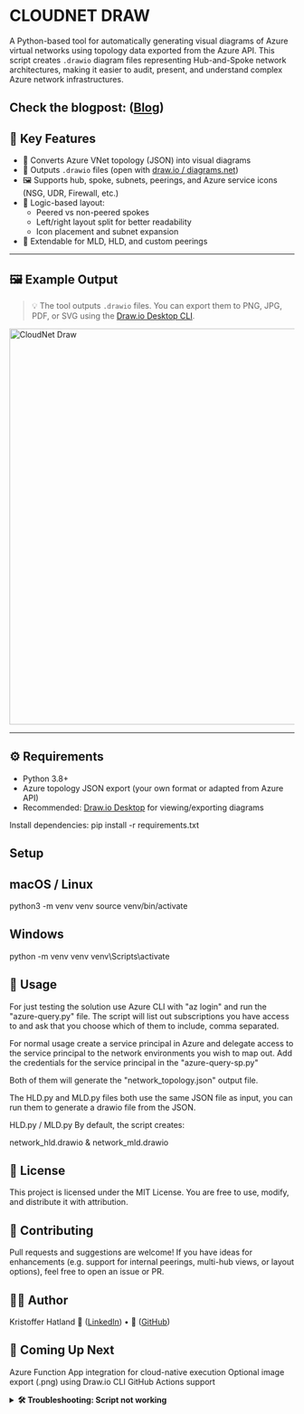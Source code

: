 # CLOUDNET DRAW

A Python-based tool for automatically generating visual diagrams of Azure virtual networks using topology data exported from the Azure API. This script creates `.drawio` diagram files representing Hub-and-Spoke network architectures, making it easier to audit, present, and understand complex Azure network infrastructures.

Check the blogpost: ([Blog](https://hatnes.no/posts/cloudnet-draw/)) 
---

## 📌 Key Features

- 🔎 Converts Azure VNet topology (JSON) into visual diagrams
- 📄 Outputs `.drawio` files (open with [draw.io / diagrams.net](https://draw.io))
- 🖼️ Supports hub, spoke, subnets, peerings, and Azure service icons (NSG, UDR, Firewall, etc.)
- 🧠 Logic-based layout:
  - Peered vs non-peered spokes
  - Left/right layout split for better readability
  - Icon placement and subnet expansion
- 🧩 Extendable for MLD, HLD, and custom peerings

---

## 🖼️ Example Output

> 💡 The tool outputs `.drawio` files. You can export them to PNG, JPG, PDF, or SVG using the [Draw.io Desktop CLI](https://github.com/jgraph/drawio-desktop).

<img src="examples/MLD_example1.png" alt="CloudNet Draw" width="700"/>

---

## ⚙️ Requirements

- Python 3.8+
- Azure topology JSON export (your own format or adapted from Azure API)
- Recommended: [Draw.io Desktop](https://github.com/jgraph/drawio-desktop/releases) for viewing/exporting diagrams

Install dependencies:
pip install -r requirements.txt

## Setup
## macOS / Linux
python3 -m venv venv
source venv/bin/activate

## Windows
python -m venv venv
venv\Scripts\activate


## 🚀 Usage
For just testing the solution use Azure CLI with "az login" and run the "azure-query.py" file. The script will list out subscriptions you have access to and ask that you choose which of them to include, comma separated.

For normal usage create a service principal in Azure and delegate access to the service principal to the network environments you wish to map out.
Add the credentials for the service principal in the "azure-query-sp.py"

Both of them will generate the "network_topology.json" output file.

The HLD.py and MLD.py files both use the same JSON file as input, you can run them to generate a drawio file from the JSON.

HLD.py / MLD.py
By default, the script creates:

network_hld.drawio & network_mld.drawio

## 📄 License
This project is licensed under the MIT License.
You are free to use, modify, and distribute it with attribution.

## 🤝 Contributing
Pull requests and suggestions are welcome!
If you have ideas for enhancements (e.g. support for internal peerings, multi-hub views, or layout options), feel free to open an issue or PR.

## 👨‍💻 Author
Kristoffer Hatland
🔗 ([LinkedIn](https://www.linkedin.com/in/hatland))  • 🐙 ([GitHub](https://github.com/krhatland))

## 🚧 Coming Up Next
Azure Function App integration for cloud-native execution
Optional image export (.png) using Draw.io CLI
GitHub Actions support


<details> <summary><strong>🛠 Troubleshooting: Script not working</strong></summary>

If you are able to list out the subscriptions, but nothing happens after that:
This is usually an issue where Defender for endpont blocks pip. 
It should be resolved when you allow it in Defender

<details> <summary><strong>🛠 Troubleshooting: SSL Certificate Errors on macOS</strong></summary>

If you encounter an error like this:

"SSLError: certificate verify failed: unable to get local issuer certificate (_ssl.c:1129)
It's usually due to missing trusted root certificates in your Python environment."

✅ Fix for macOS (python.org installs)
If you're using Python installed from python.org, run this command outside your virtual environment:

/Applications/Python\ 3.X/Install\ Certificates.command
Replace 3.X with your Python version (e.g. Python 3.11 or Python 3.13)

This is a one-time fix that installs the correct trusted certificates.

💡 After running the fix
Recreate or activate your virtual environment:

python3 -m venv venv
source venv/bin/activate
pip install -r requirements.txt
Test certificate validation:

python -c "import requests; print(requests.get('https://pypi.org').status_code)"
✅ You should see 200 as the output, confirming SSL works correctly.

🧯 Still not working?
If you're in a corporate network or using a managed device, the issue may be related to firewalls, proxies, or custom certificates. Please contact your IT department for assistance.

## 🛠️ Note for Users in Corporate Networks (SSL Errors)

If you're behind a corporate proxy that injects SSL certificates (e.g. ZScaler, Palo Alto, company CA), you may experience `certificate verify failed: Missing Authority Key Identifier`.

Try these fixes:
1. Use `az login` _outside_ the virtual environment first.
2. Export your corporate root CA together with certifi:

cat ~/your-company.crt $(python3 -m certifi) > ~/full_bundle.crt
export SSL_CERT_FILE=~/full_bundle.crt
export REQUESTS_CA_BUNDLE=~/full_bundle.crt



